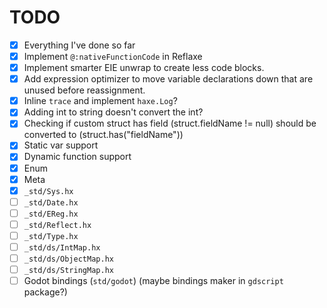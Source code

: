 # TODO

 - [x] Everything I've done so far
 - [x] Implement `@:nativeFunctionCode` in Reflaxe
 - [x] Implement smarter EIE unwrap to create less code blocks.
 - [x] Add expression optimizer to move variable declarations down that are unused before reassignment.
 - [x] Inline `trace` and implement `haxe.Log`?
 - [x] Adding int to string doesn't convert the int?
 - [x] Checking if custom struct has field (struct.fieldName != null) should be converted to (struct.has("fieldName"))
 - [x] Static var support
 - [x] Dynamic function support
 - [x] Enum
 - [x] Meta
 - [x] `_std/Sys.hx`
 - [ ] `_std/Date.hx`
 - [ ] `_std/EReg.hx`
 - [ ] `_std/Reflect.hx`
 - [ ] `_std/Type.hx`
 - [ ] `_std/ds/IntMap.hx`
 - [ ] `_std/ds/ObjectMap.hx`
 - [ ] `_std/ds/StringMap.hx`
 - [ ] Godot bindings (`std/godot`) (maybe bindings maker in `gdscript` package?)
